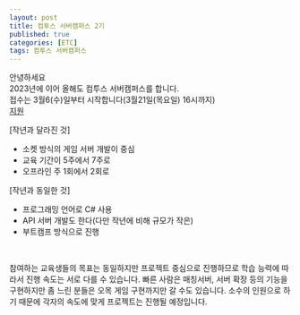 ```yaml
---
layout: post
title: 컴투스 서버캠퍼스 2기
published: true
categories: [ETC]
tags: 컴투스 서버캠퍼스
---
```

안녕하세요   
2023년에 이어 올해도 컴투스 서버캠퍼스를 합니다.  
접수는 3월6(수)일부터 시작합니다(3월21일(목요일) 16시까지)  
[지원](https://com2us.recruiter.co.kr/app/jobnotice/view?systemKindCode=MRS2&jobnoticeSn=169888 )   
    
[작년과 달라진 것]    	
- 소켓 방식의 게임 서버 개발이 중심  
- 교육 기간이 5주에서 7주로	 
- 오프라인 주 1회에서 2회로  
  
[작년과 동일한 것]   
- 프로그래밍 언어로 C# 사용 
- API 서버 개발도 한다(다만 작년에 비해 규모가 작은) 
- 부트캠프 방식으로 진행  
    
<br>  	
	
참여하는 교육생들의 목표는 동일하지만 프로젝트 중심으로 진행하므로 학습 능력에 따라서 진행 속도는 서로 다를 수 있습니다. 빠른 사람은 매칭서버, 서버 확장 등의 기능을 구현하지만 좀 느린 분들은 오목 게임 구현까지만 갈 수도 있습니다.  소수의 인원으로 하기 때문에 각자의 속도에 맞게 프로젝트는 진행될 예정입니다.    
      